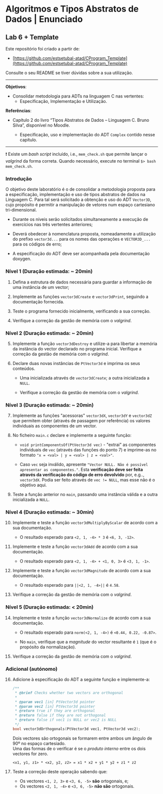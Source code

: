 # Algoritmos e Tipos Abstratos de Dados | Enunciado

## Lab 6 + Template

Este repositório foi criado a partir de:

- [https://github.com/estsetubal-atad/CProgram_Template](https://github.com/estsetubal-atad/CProgram_Template) 

Consulte o seu README se tiver dúvidas sobre a sua utilização.

----

**Objetivos**:

- Consolidar metodologia para ADTs na linguagem C nas vertentes:
	- Especificação, Implementação e Utilização.

**Referências**:

- Capítulo 2 do livro “Tipos Abstratos de Dados – Linguagem C. Bruno Silva”, disponível no Moodle.

	- Especificação, uso e implementação do ADT `Complex` contido nesse capítulo.

---

:exclamation: Existe um *bash script* incluído, i.e., `mem_check.sh` que permite lançar o *valgrind* da forma correta. Quando necessário, execute no terminal `$> bash mem_check.sh`.

### Introdução

O objetivo deste laboratório é o de consolidar a metodologia proposta para a especificação, implementação e uso de tipos abstratos de dados na Linguagem C. Para tal será solicitado a obtenção e uso do ADT `Vector3D`, cujo propósito é permitir a manipulação de vetores num espaço cartesiano tri-dimensional.

- Durante os níveis serão solicitados simultaneamente a execução de exercícios nas três vertentes anteriores;

- Deverá obedecer à nomenclatura proposta, nomeadamente a utilização do prefixo `vector3d...` para os nomes das operações e `VECTOR3D_...` para os códigos de erro;

- A especificação do ADT deve ser acompanhada pela documentação doxygen.

### Nível 1 (Duração estimada: ~ 20min)

1. Defina a estrutura de dados necessária para guardar a informação de uma instância de um vector;

2. Implemente as funções `vector3dCreate` e `vector3dPrint`, seguindo a documentação fornecida.

3. Teste o programa fornecido inicialmente, verificando a sua correção.

4. Verifique a correção da gestão de memória com o *valgrind*.

### Nível 2 (Duração estimada: ~ 20min)

5. Implemente a função `vector3dDestroy` e utilize-a para libertar a memória da instância do vector declarado no programa inicial. Verifique a correção da gestão de memória com o *valgrind*.

6. Declare duas novas instâncias de `PtVector3d` e imprima os seus conteúdos. 

	- Uma inicializada através de `vector3dCreate`; a outra inicializada a `NULL`.

	- Verifique a correção da gestão de memória com o *valgrind*. 

### Nível 3 (Duração estimada: ~ 20min)

7. Implemente as funções "acessoras" `vector3dX`, `vector3dY` e `vector3dZ` que permitem obter (através de passagem por referência) os valores individuais as componentes de um vector.

8. No ficheiro `main.c` declare e implemente a seguinte função:

	- `void printComponentsOf(PtVector3d vec)` - "extrai" as componentes individuais de `vec` (através das funções do ponto 7) e imprime-as no formato `"x = <val> | y = <val> | z = <val>"`.

	- Caso `vec` seja inválido, apresente `"Vector NULL. Não é possível apresentar as componentes."`. Esta **verificação deve ser feita através da verificação do código de erro devolvido** por, e.g.., `vector3dX`. Podia ser feito através de `vec != NULL`, mas esse não é o objetivo aqui.

9. Teste a função anterior no `main`, passando uma instância válida e a outra inicializada a `NULL`.

### Nível 4 (Duração estimada: ~ 30min)

10. Implemente e teste a função `vector3dMultiplyByScalar` de acordo com a sua documentação. 

	- O resultado esperado para `<2, 1, -4> * 3` é `<6, 3, -12>`.

11. Implemente e teste a função `vector3dAdd` de acordo com a sua documentação. 

	- O resultado esperado para `<2, 1, -4> + <1, 0, 3>` é `<3, 1, -1>`.

12. Implemente e teste a função `vector3dMagnitude` de acordo com a sua documentação. 

	- O resultado esperado para `||<2, 1, -4>||` é `4.58`.

13. Verifique a correção da gestão de memória com o *valgrind*. 

### Nível 5 (Duração estimada: < 20min)

14. Implemente e teste a função `vector3dNormalize` de acordo com a sua documentação. 

	- O resultado esperado para `norm(<2, 1, -4>)` é `<0.44, 0.22, -0.87>`.

	- No `main`, verifique que a *magnitude*  do vector resultante é `1` (que é o propósito da normalização).

15. Verifique a correção da gestão de memória com o *valgrind*.  

### Adicional (autónomo)

16. Adicione à especificação do ADT a seguinte função e implemente-a:

	```cpp
	/**
	 * @brief Checks whether two vectors are orthogonal
	 * 
	 * @param vec1 [in] PtVector3d pointer
	 * @param vec2 [in] PtVector3d pointer
	 * @return true if they are orthogonal
	 * @return false if they are not orthogonal
	 * @return false if vec1 is NULL or vec2 is NULL
	 */
	bool vector3dOrthogonals(PtVector3d vec1, PtVector3d vec2);
	```

	Dois vectores são ortogonais se formarem entre ambos um ângulo de 90º no espaço cartesiado.  
	Uma das formas de o verificar é se o *produto interno* entre os dois vectores for zero.

	`<x1, y1, z1> * <x2, y2, z2> = x1 * x2 + y1 * y2 + z1 * z2`

17. Teste a correção deste operação sabendo que:

	- Os vectores `<1, 2, 3>` e `<3, 6, -5>` **são** ortogonais, e;
	- Os vectores `<2, 1, -4>` e `<3, 6, -5>` **não são** ortogonais.

